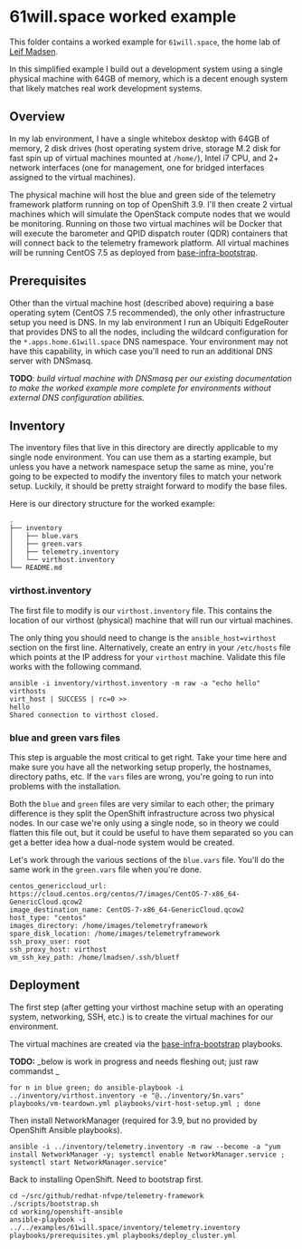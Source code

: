# 61will.space worked example

This folder contains a worked example for `61will.space`, the home lab of [Leif
Madsen](http://blog.leifmadsen.com/).

In this simplified example I build out a development system using a single
physical machine with 64GB of memory, which is a decent enough system that
likely matches real work development systems.

## Overview

In my lab environment, I have a single whitebox desktop with 64GB of memory, 2
disk drives (host operating system drive, storage M.2 disk for fast spin up of
virtual machines mounted at `/home/`), Intel i7 CPU, and 2+ network interfaces
(one for management, one for bridged interfaces assigned to the virtual
machines).

The physical machine will host the blue and green side of the telemetry
framework platform running on top of OpenShift 3.9. I'll then create 2 virtual
machines which will simulate the OpenStack compute nodes that we would be
monitoring. Running on those two virtual machines will be Docker that will
execute the barometer and QPID dispatch router (QDR) containers that will
connect back to the telemetry framework platform. All virtual machines will be
running CentOS 7.5 as deployed from
[base-infra-bootstrap](https://github.com/redhat-nfvpe/base-infra-bootstrap).

## Prerequisites

Other than the virtual machine host (described above) requiring a base
operating sytem (CentOS 7.5 recommended), the only other infrastructure setup
you need is DNS. In my lab environment I run an Ubiquiti EdgeRouter that
provides DNS to all the nodes, including the wildcard configuration for the
`*.apps.home.61will.space` DNS namespace. Your environment may not have this
capability, in which case you'll need to run an additional DNS server with
DNSmasq.

**TODO**: _build virtual machine with DNSmasq per our existing documentation to
make the worked example more complete for environments without external DNS
configuration abilities._

## Inventory

The inventory files that live in this directory are directly applicable to my
single node environment. You can use them as a starting example, but unless you
have a network namespace setup the same as mine, you're going to be expected to
modify the inventory files to match your network setup. Luckily, it should be
pretty straight forward to modify the base files.

Here is our directory structure for the worked example:

    .
    ├── inventory
    │   ├── blue.vars
    │   ├── green.vars
    │   ├── telemetry.inventory
    │   └── virthost.inventory
    └── README.md

### virthost.inventory

The first file to modify is our `virthost.inventory` file. This contains the
location of our virthost (physical) machine that will run our virtual machines.

The only thing you should need to change is the `ansible_host=virthost` section
on the first line. Alternatively, create an entry in your `/etc/hosts` file
which points at the IP address for your `virthost` machine. Validate this file
works with the following command.

    ansible -i inventory/virthost.inventory -m raw -a "echo hello" virthosts
    virt_host | SUCCESS | rc=0 >>
    hello
    Shared connection to virthost closed.

### blue and green vars files

This step is arguable the most critical to get right. Take your time here and
make sure you have all the networking setup properly, the hostnames, directory
paths, etc. If the `vars` files are wrong, you're going to run into problems
with the installation.

Both the `blue` and `green` files are very similar to each other; the primary
difference is they split the OpenShift infrastructure across two physical
nodes. In our case we're only using a single node, so in theory we could
flatten this file out, but it could be useful to have them separated so you can
get a better idea how a dual-node system would be created.

Let's work through the various sections of the `blue.vars` file. You'll do the
same work in the `green.vars` file when you're done.

    centos_genericcloud_url: https://cloud.centos.org/centos/7/images/CentOS-7-x86_64-GenericCloud.qcow2
    image_destination_name: CentOS-7-x86_64-GenericCloud.qcow2
    host_type: "centos"
    images_directory: /home/images/telemetryframework
    spare_disk_location: /home/images/telemetryframework
    ssh_proxy_user: root
    ssh_proxy_host: virthost
    vm_ssh_key_path: /home/lmadsen/.ssh/bluetf

## Deployment

The first step (after getting your virthost machine setup with an operating
system, networking, SSH, etc.) is to create the virtual machines for our
environment.

The virtual machines are created via the
[base-infra-bootstrap](https://github.com/redhat-nfvpe/base-infra-bootstrap)
playbooks.

**TODO:** _below is work in progress and needs fleshing out; just raw commandst _

    for n in blue green; do ansible-playbook -i ../inventory/virthost.inventory -e "@../inventory/$n.vars" playbooks/vm-teardown.yml playbooks/virt-host-setup.yml ; done

Then install NetworkManager (required for 3.9, but no provided by OpenShift
Ansible playbooks).

    ansible -i ../inventory/telemetry.inventory -m raw --become -a "yum install NetworkManager -y; systemctl enable NetworkManager.service ; systemctl start NetworkManager.service"

Back to installing OpenShift. Need to bootstrap first.

    cd ~/src/github/redhat-nfvpe/telemetry-framework
    ./scripts/bootstrap.sh
    cd working/openshift-ansible
    ansible-playbook -i ../../examples/61will.space/inventory/telemetry.inventory playbooks/prerequisites.yml playbooks/deploy_cluster.yml
